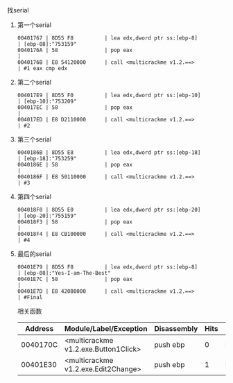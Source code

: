 找serial

1. 第一个serial

   ```assembly
   00401767 | 8D55 F8          | lea edx,dword ptr ss:[ebp-8]                  | [ebp-08]:"753159"
   0040176A | 58               | pop eax                                       |
   0040176B | E8 54120000      | call <multicrackme v1.2.==>                   | #1 eax cmp edx
   ```

2. 第二个serial

   ```assembly
   004017E9 | 8D55 F0          | lea edx,dword ptr ss:[ebp-10]                 | [ebp-10]:"753209"
   004017EC | 58               | pop eax                                       |
   004017ED | E8 D2110000      | call <multicrackme v1.2.==>                   | #2
   ```

3. 第三个serial

   ```assembly
   0040186B | 8D55 E8          | lea edx,dword ptr ss:[ebp-18]                 | [ebp-18]:"753259"
   0040186E | 58               | pop eax                                       | 
   0040186F | E8 50110000      | call <multicrackme v1.2.==>                   | #3
   ```

4. 第四个serial

   ```assembly
   004018F0 | 8D55 E0          | lea edx,dword ptr ss:[ebp-20]                 | [ebp-20]:"755159"
   004018F3 | 58               | pop eax                                       | 
   004018F4 | E8 CB100000      | call <multicrackme v1.2.==>                   | #4
   ```

5. 最后的serial

   ```assembly
   00401E79 | 8D55 F8          | lea edx,dword ptr ss:[ebp-8]                   | [ebp-08]:"Yes-I-am-The-Best"
   00401E7C | 58               | pop eax                                        |
   00401E7D | E8 420B0000      | call <multicrackme v1.2.==>                    | #Final
   ```

   相关函数

   | Address  | Module/Label/Exception                 | Disassembly | Hits | Summary      |
   | -------- | -------------------------------------- | ----------- | ---- | ------------ |
   | 0040170C | \<multicrackme v1.2.exe.Button1Click\> | push ebp    | 0    | Button1Click |
   | 00401E30 | \<multicrackme v1.2.exe.Edit2Change\>  | push ebp    | 1    | Edit2Change  |